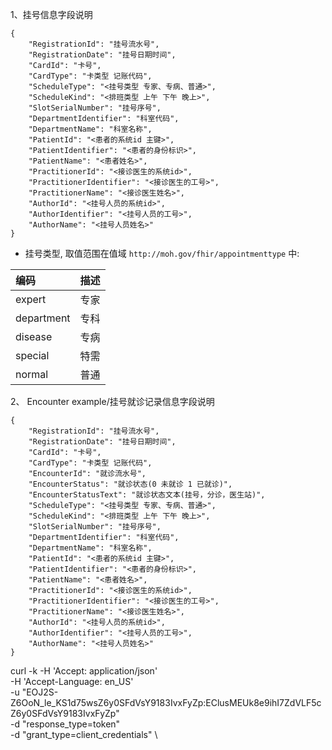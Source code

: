 1、挂号信息字段说明

```
{
    "RegistrationId": "挂号流水号",
    "RegistrationDate": "挂号日期时间",
    "CardId": "卡号",
    "CardType": "卡类型 记账代码",
    "ScheduleType": "<挂号类型 专家、专病、普通>",
    "ScheduleKind": "<排班类型 上午 下午 晚上>",
    "SlotSerialNumber": "挂号序号",
    "DepartmentIdentifier": "科室代码",
    "DepartmentName": "科室名称",
    "PatientId": "<患者的系统id 主键>",
    "PatientIdentifier": "<患者的身份标识>",
    "PatientName": "<患者姓名>",
    "PractitionerId": "<接诊医生的系统id>",
    "PractitionerIdentifier": "<接诊医生的工号>",
    "PractitionerName": "<接诊医生姓名>",
    "AuthorId": "<挂号人员的系统id>",
    "AuthorIdentifier": "<挂号人员的工号>",
    "AuthorName": "<挂号人员姓名>"
}

```


* 挂号类型, 取值范围在值域 `http://moh.gov/fhir/appointmenttype` 中:

| 编码       | 描述 |
|:-----------|:-----|
| expert     | 专家 |
| department | 专科 |
| disease    | 专病 |
| special    | 特需 |
| normal     | 普通 |



2、 Encounter example/挂号就诊记录信息字段说明

```
{
    "RegistrationId": "挂号流水号",
    "RegistrationDate": "挂号日期时间",
    "CardId": "卡号",
    "CardType": "卡类型 记账代码",
    "EncounterId": "就诊流水号",
    "EncounterStatus": "就诊状态(0 未就诊 1 已就诊)",
    "EncounterStatusText": "就诊状态文本(挂号，分诊，医生站)",
    "ScheduleType": "<挂号类型 专家、专病、普通>",
    "ScheduleKind": "<排班类型 上午 下午 晚上>",
    "SlotSerialNumber": "挂号序号",
    "DepartmentIdentifier": "科室代码",
    "DepartmentName": "科室名称",
    "PatientId": "<患者的系统id 主键>",
    "PatientIdentifier": "<患者的身份标识>",
    "PatientName": "<患者姓名>",
    "PractitionerId": "<接诊医生的系统id>",
    "PractitionerIdentifier": "<接诊医生的工号>",
    "PractitionerName": "<接诊医生姓名>",
    "AuthorId": "<挂号人员的系统id>",
    "AuthorIdentifier": "<挂号人员的工号>",
    "AuthorName": "<挂号人员姓名>"
}

```
curl -k -H 'Accept: application/json' \
	   -H 'Accept-Language: en_US' \
	   -u "EOJ2S-Z6OoN_le_KS1d75wsZ6y0SFdVsY9183IvxFyZp:EClusMEUk8e9ihI7ZdVLF5cZ6y0SFdVsY9183IvxFyZp" \
	   -d "response_type=token" \
	   -d "grant_type=client_credentials" \
